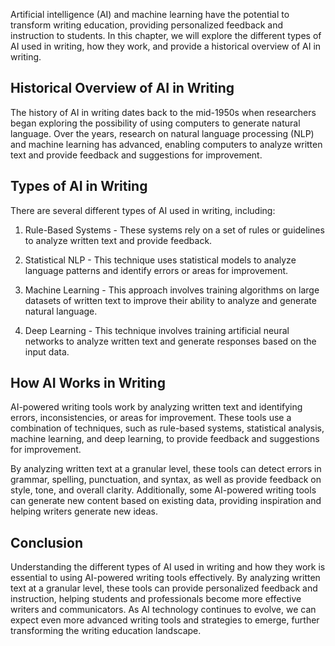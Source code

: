 
Artificial intelligence (AI) and machine learning have the potential to transform writing education, providing personalized feedback and instruction to students. In this chapter, we will explore the different types of AI used in writing, how they work, and provide a historical overview of AI in writing.

Historical Overview of AI in Writing
------------------------------------

The history of AI in writing dates back to the mid-1950s when researchers began exploring the possibility of using computers to generate natural language. Over the years, research on natural language processing (NLP) and machine learning has advanced, enabling computers to analyze written text and provide feedback and suggestions for improvement.

Types of AI in Writing
----------------------

There are several different types of AI used in writing, including:

1. Rule-Based Systems - These systems rely on a set of rules or guidelines to analyze written text and provide feedback.

2. Statistical NLP - This technique uses statistical models to analyze language patterns and identify errors or areas for improvement.

3. Machine Learning - This approach involves training algorithms on large datasets of written text to improve their ability to analyze and generate natural language.

4. Deep Learning - This technique involves training artificial neural networks to analyze written text and generate responses based on the input data.

How AI Works in Writing
-----------------------

AI-powered writing tools work by analyzing written text and identifying errors, inconsistencies, or areas for improvement. These tools use a combination of techniques, such as rule-based systems, statistical analysis, machine learning, and deep learning, to provide feedback and suggestions for improvement.

By analyzing written text at a granular level, these tools can detect errors in grammar, spelling, punctuation, and syntax, as well as provide feedback on style, tone, and overall clarity. Additionally, some AI-powered writing tools can generate new content based on existing data, providing inspiration and helping writers generate new ideas.

Conclusion
----------

Understanding the different types of AI used in writing and how they work is essential to using AI-powered writing tools effectively. By analyzing written text at a granular level, these tools can provide personalized feedback and instruction, helping students and professionals become more effective writers and communicators. As AI technology continues to evolve, we can expect even more advanced writing tools and strategies to emerge, further transforming the writing education landscape.
